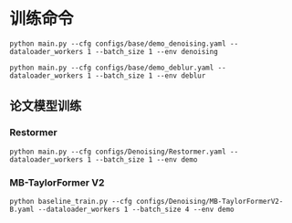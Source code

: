 # 训练命令  
``python main.py --cfg configs/base/demo_denoising.yaml --dataloader_workers 1 --batch_size 1 --env denoising``  
  
``python main.py --cfg configs/base/demo_deblur.yaml --dataloader_workers 1 --batch_size 1 --env deblur``  

## 论文模型训练
### Restormer
`python main.py --cfg configs/Denoising/Restormer.yaml --dataloader_workers 1 --batch_size 1 --env demo`  
### MB-TaylorFormer V2
`python baseline_train.py --cfg configs/Denoising/MB-TaylorFormerV2-B.yaml --dataloader_workers 1 --batch_size 4 --env demo`  

